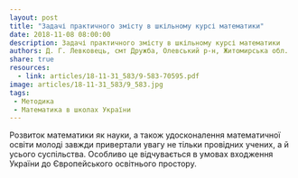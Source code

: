 ```yaml
---
layout: post
title: "Задачі практичного змісту в шкільному курсі математики"
date: 2018-11-08 08:00:00
description: Задачі практичного змісту в шкільному курсі математики
authors: Д. Г. Левковець, смт Дружба, Олевський р-н, Житомирська обл.
share: true
resources:
  - link: articles/18-11-31_583/9-583-70595.pdf
image: articles/18-11-31_583/9_583.jpg
tags:
 - Методика
 - Математика в школах України
---
```



Розвиток математики як науки, а також удосконалення математичної освіти молоді завжди привертали увагу не тільки провідних учених, а й усього суспільства. Особливо це відчувається в умовах входження України до Європейського освітнього простору.
